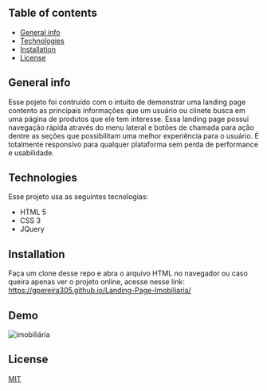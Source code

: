 ## Table of contents
* [General info](#general-info)
* [Technologies](#technologies)
* [Installation](#Installation)
* [License](#License)

## General info
Esse pojeto foi contruído com o  intuíto de demonstrar  uma  landing page contento as principais informações que um usuário ou clinete busca em uma página de produtos que 
ele tem interesse. Essa landing page possui navegação rápida através do menu lateral e botões de chamada para ação dentre as seções que possibilitam  uma melhor experiência 
para o usuário. 
É totalmente responsivo para qualquer plataforma sem perda de performance e usabilidade.
	
## Technologies
Esse projeto usa as seguintes tecnologias:
* HTML 5
* CSS 3 
* JQuery
	
## Installation
Faça um clone desse repo e abra o arquivo HTML no navegador ou caso queira apenas ver o projeto online, acesse nesse link:  https://gpereira305.github.io/Landing-Page-Imobiliaria/
 

## Demo
![imobiliária](https://user-images.githubusercontent.com/66249777/106132231-72ff4580-6142-11eb-9b4f-b4cad9f50f0a.gif)


## License
[MIT](https://choosealicense.com/licenses/mit/)







